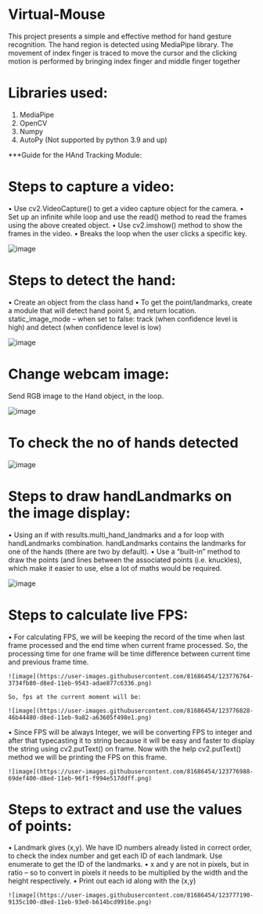 # Virtual-Mouse
This project presents a simple and effective method for hand gesture recognition. The hand region is detected using MediaPipe library. The movement of index finger is traced to move the cursor and the clicking motion is performed by bringing index finger and middle finger together

# Libraries used:
1. MediaPipe
2. OpenCV
3. Numpy
4. AutoPy (Not supported by python 3.9 and up)


***Guide for the HAnd Tracking Module: 

# Steps to capture a video:
  •	Use cv2.VideoCapture() to get a video capture object for the camera.
  •	Set up an infinite while loop and use the read() method to read the frames using the above created object.
  •	Use cv2.imshow() method to show the frames in the video.
  •	Breaks the loop when the user clicks a specific key.

  ![image](https://user-images.githubusercontent.com/81686454/123776082-947c7d00-d8ec-11eb-930f-67869a117feb.png)

# Steps to detect the hand:
  •	Create an object from the class hand 
  •	To get the point/landmarks, create a module that will detect hand point 5, and return location.
  static_image_mode – when set to false: track (when confidence level is high) and detect (when confidence level is low) 

  ![image](https://user-images.githubusercontent.com/81686454/123776243-bd047700-d8ec-11eb-8eda-23e78cd62409.png)

# Change webcam image:
  Send RGB image to the Hand object, in the loop.
  
  ![image](https://user-images.githubusercontent.com/81686454/123776395-e02f2680-d8ec-11eb-8bfc-3d8f9f7e2939.png)

# To check the no of hands detected

  ![image](https://user-images.githubusercontent.com/81686454/123776460-f0470600-d8ec-11eb-9eae-c725911d3a96.png)
  
# Steps to draw handLandmarks on the image display:
  •	Using an if with results.multi_hand_landmarks and a for loop with handLandmarks combination. handLandmarks contains the landmarks for one of the hands (there are two by    default).
  •	Use a “built-in” method to draw the points (and lines between the associated points (i.e. knuckles), which make it easier to use, else a lot of maths would be required.
  
  ![image](https://user-images.githubusercontent.com/81686454/123776642-1c628700-d8ed-11eb-886d-2b1ebed8c52a.png)
  
# Steps to calculate live FPS: 
  •	For calculating FPS, we will be keeping the record of the time when last frame processed and the end time when current frame processed. So, the processing time for one frame     will be time difference between current time and previous frame time.
  
    ![image](https://user-images.githubusercontent.com/81686454/123776764-3734fb80-d8ed-11eb-9543-adae877c6336.png)
    
    So, fps at the current moment will be: 
    
    ![image](https://user-images.githubusercontent.com/81686454/123776828-46b44480-d8ed-11eb-9a82-a63605f498e1.png)
    
  •	Since FPS will be always Integer, we will be converting FPS to integer and after that typecasting it to string because it will be easy and faster to display the string           using cv2.putText() on frame. Now with the help cv2.putText() method we will be printing the FPS on this frame.
  
    ![image](https://user-images.githubusercontent.com/81686454/123776988-69def400-d8ed-11eb-96f1-f994e517ddff.png)
      
# Steps to extract and use the values of points:
  •	Landmark gives (x,y). We have ID numbers already listed in correct order, to check the index number and get each ID of each landmark. Use enumerate to get the ID of the landmarks.
  •	x and y are not in pixels, but in ratio – so to convert in pixels it needs to be multiplied by the width and the height respectively.
  •	Print out each id along with the (x,y)
  
    ![image](https://user-images.githubusercontent.com/81686454/123777190-9135c100-d8ed-11eb-93e0-b614bcd9916e.png)




    









